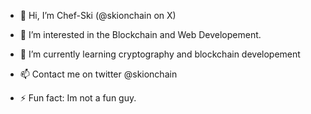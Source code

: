 - 👋 Hi, I’m Chef-Ski (@skionchain on X)
- 👀 I’m interested in the Blockchain and Web Developement.
- 🌱 I’m currently learning cryptography and blockchain developement

- 📫 Contact me on twitter @skionchain
- ⚡ Fun fact: Im not a fun guy.

<!---
Chef-Ski/Chef-Ski is a ✨ special ✨ repository because its `README.md` (this file) appears on your GitHub profile.
You can click the Preview link to take a look at your changes.
--->
